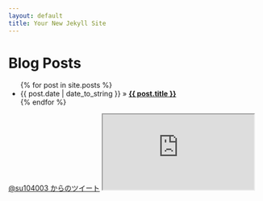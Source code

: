 ```yaml
---
layout: default
title: Your New Jekyll Site
---
```


<div id="home">
  <h1>Blog Posts</h1>
  <ul class="posts">
    {% for post in site.posts %}
	  <li><span>{{ post.date | date_to_string }}</span> &raquo; <a href="{{ post.url }}"><strong>{{ post.title }}</strong></a></li>
    {% endfor %}
  </ul>
  <a class="twitter-timeline" href="https://twitter.com/su104003" data-widget-id="407771890686492672">@su104003 からのツイート</a>
  <script>!function(d,s,id){var js,fjs=d.getElementsByTagName(s)[0],p=/^http:/.test(d.location)?'http':'https';if(!d.getElementById(id)){js=d.createElement(s);js.id=id;js.src=p+"://platform.twitter.com/widgets.js";fjs.parentNode.insertBefore(js,fjs);}}(document,"script","twitter-wjs");</script>
  <iframe src="http://wwww.blueegrets.web.fc2.com">iframe</iframe>
</div>
